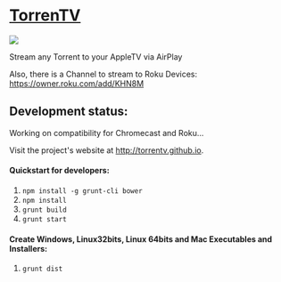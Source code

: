 # [TorrenTV](https://github.com/torrentv/torrentv)

![](https://i.cloudup.com/lML9s1g0Ke.png)

Stream any Torrent to your AppleTV via AirPlay

Also, there is a Channel to stream to Roku Devices: https://owner.roku.com/add/KHN8M

## Development status:

Working on compatibility for Chromecast and Roku...

Visit the project's website at <http://torrentv.github.io>.

#### Quickstart for developers:

1. `npm install -g grunt-cli bower`
1. `npm install`
1. `grunt build`
1. `grunt start`

#### Create Windows, Linux32bits, Linux 64bits and Mac Executables and Installers:

1. `grunt dist`
